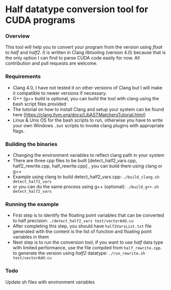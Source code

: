 # Half datatype conversion tool for CUDA programs
### Overview
This tool will help you to convert your program from the version using *float* to *half* and *half2*.
It is written in Clang libtooling (version 4.0) because that is the only option I can find to parse CUDA code easily for now.
All contribution and pull requests are welcome.

### Requirements 
- Clang 4.0, I have not tested it on other versions of Clang but I will make it compatible to newer versions if necessary.
- G++ (g++ build is optional, you can build the tool with clang using the bash script files provided
- The tutorial on how to install Clang and setup your system can be found here [https://clang.llvm.org/docs/LibASTMatchersTutorial.html]
- Linux & Unix OS for the bash scripts to run, otherwise you have to write your own Windows `.bat` scripts  to invoke clang plugins with appropriate flags.
### Building the binaries
- Changing the environment variables to reflect clang path in your system
- There are three cpp files to be built [detect_half2_vars.cpp, half2_rewrite.cpp, half_rewrite.cpp] , you can build them using clang or g++
- Example using clang to build detect_half2_vars.cpp: `./build_clang.sh detect_half2_vars`
- or you can do the same process using g++ (optional): `./build_g++.sh detect_half2_vars`

### Running the example
- First step is to identify the floating point variables that can be converted to half precision: 
`./detect_half2_vars test/vectorAdd.cu`
- After completing this step, you should have `half2VarsList.txt` file generated with the content is the list of function and floating point variables in them
- Next step is to run the conversion tool, if you want to use *half* data type with limited performance, use the file compiled from `half_rewrite.cpp`.
to generate the version using *half2* datatype: `./run_rewrite.sh test/vectorAdd.cu`

### Todo
Update sh files with environment variables











